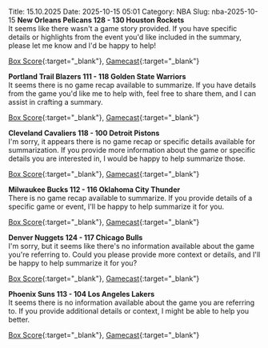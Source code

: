Title: 15.10.2025
Date: 2025-10-15 05:01
Category: NBA 
Slug: nba-2025-10-15 
**New Orleans Pelicans 128 - 130 Houston Rockets**  
It seems like there wasn't a game story provided. If you have specific details or highlights from the event you'd like included in the summary, please let me know and I'd be happy to help! 

[Box Score](/game/hou-vs-nop-0012500020/box-score){:target="_blank"}, [Gamecast](/game/hou-vs-nop-0012500020){:target="_blank"}<br>

**Portland Trail Blazers 111 - 118 Golden State Warriors**  
It seems there is no game recap available to summarize. If you have details from the game you'd like me to help with, feel free to share them, and I can assist in crafting a summary. 

[Box Score](/game/gsw-vs-por-0012500021/box-score){:target="_blank"}, [Gamecast](/game/gsw-vs-por-0012500021){:target="_blank"}<br>

**Cleveland Cavaliers 118 - 100 Detroit Pistons**  
I'm sorry, it appears there is no game recap or specific details available for summarization. If you provide more information about the game or specific details you are interested in, I would be happy to help summarize those. 

[Box Score](/game/det-vs-cle-0012500057/box-score){:target="_blank"}, [Gamecast](/game/det-vs-cle-0012500057){:target="_blank"}<br>

**Milwaukee Bucks 112 - 116 Oklahoma City Thunder**  
There is no game recap available to summarize. If you provide details of a specific game or event, I'll be happy to help summarize it for you. 

[Box Score](/game/okc-vs-mil-0012500058/box-score){:target="_blank"}, [Gamecast](/game/okc-vs-mil-0012500058){:target="_blank"}<br>

**Denver Nuggets 124 - 117 Chicago Bulls**  
I'm sorry, but it seems like there's no information available about the game you're referring to. Could you please provide more context or details, and I'll be happy to help summarize it for you? 

[Box Score](/game/chi-vs-den-0012500059/box-score){:target="_blank"}, [Gamecast](/game/chi-vs-den-0012500059){:target="_blank"}<br>

**Phoenix Suns 113 - 104 Los Angeles Lakers**  
It seems there is no information available about the game you are referring to. If you provide additional details or context, I might be able to help you better. 

[Box Score](/game/lal-vs-phx-0012500060/box-score){:target="_blank"}, [Gamecast](/game/lal-vs-phx-0012500060){:target="_blank"}<br>

